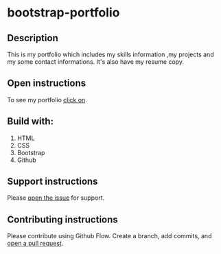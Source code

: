 # bootstrap-portfolio

## Description
This is my portfolio which includes my skills information ,my projects and my some contact informations.
It's also have my resume copy.

## Open instructions
To see my portfolio  [click on](https://deep-1995.github.io/bootstrap-portfolio/). 

## Build with:
1. HTML
2. CSS
3. Bootstrap
4. Github


## Support instructions
Please [open the issue](https://github.com/deep-1995/bootstrap-portfolio/issues) for support.

## Contributing instructions
Please contribute using Github Flow. Create a branch, add commits, and [open a pull request](https://github.com/deep-1995/bootstrap-portfolio/pulls).
